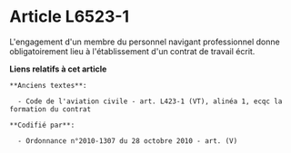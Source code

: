 # Article L6523-1

L'engagement d'un membre du personnel navigant professionnel donne obligatoirement lieu à l'établissement d'un contrat de
travail écrit.

**Liens relatifs à cet article**

	**Anciens textes**:

	  - Code de l'aviation civile - art. L423-1 (VT), alinéa 1, ecqc la formation du contrat

	**Codifié par**:

	  - Ordonnance n°2010-1307 du 28 octobre 2010 - art. (V)
